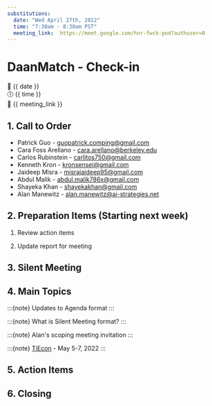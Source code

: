 ```yaml
---
substitutions:
  date: "Wed April 27th, 2022"
  time: "7:30am - 8:30am PST"
  meeting_link:  https://meet.google.com/hnr-fwck-pod?authuser=0
---
```


# DaanMatch - Check-in

📅 {{ date }} <br>
🕔 {{ time }} <br>
🔗 {{ meeting_link }} <br>

## 1. Call to Order

- Patrick Guo - guopatrick.comping@gmail.com
- Cara Foss Arellano - cara.arellano@berkeley.edu
- Carlos Rubinstein - carlitos750@gmail.com
- Kenneth Kron - kronsensei@gmail.com
- Jaideep Misra - misrajaideep95@gmail.com
- Abdul Malik - abdul.malik786x@gmail.com
- Shayeka Khan - shayekakhan@gmail.com
- Alan Manewitz - alan.manewitz@ai-strategies.net

## 2. Preparation Items (Starting next week)

1. Review action items

2. Update report for meeting

## 3. Silent Meeting

## 4. Main Topics

:::{note} Updates to Agenda format
:::

:::{note} What is Silent Meeting format?
:::

:::{note} Alan's scoping meeting invitation
:::

:::{note} [TiEcon](https://www.tiecon.org/) - May 5-7, 2022
:::

## 5. Action Items

## 6. Closing
